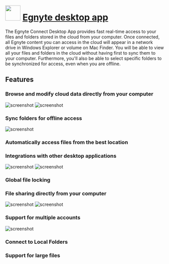 ﻿# <img src="https://cdn.jsdelivr.net/gh/chtof/chocolatey-packages/automatic/egnyte-desktop-app/egnyte-desktop-app.png" width="48" height="48"/> [Egnyte desktop app](https://chocolatey.org/packages/egnyte-desktop-app)

The Egnyte Connect Desktop App provides fast real-time access to your files and folders stored in the cloud from your computer. Once connected, all Egnyte content you can access in the cloud will appear in a network drive in Windows Explorer or volume on Mac Finder. You will be able to view all your files and folders in the cloud without having first to sync them to your computer. Furthermore, you'll also be able to select specific folders to be synchronized for access, even when you are offline.

## Features

### Browse and modify cloud data directly from your computer
![screenshot](https://cdn.jsdelivr.net/gh/chtof/chocolatey-packages/automatic/egnyte-connect/screenshot1.png)
![screenshot](https://cdn.jsdelivr.net/gh/chtof/chocolatey-packages/automatic/egnyte-connect/screenshot2.png)

### Sync folders for offline access
![screenshot](https://cdn.jsdelivr.net/gh/chtof/chocolatey-packages/automatic/egnyte-connect/screenshot3.png)

### Automatically access files from the best location

### Integrations with other desktop applications
![screenshot](https://cdn.jsdelivr.net/gh/chtof/chocolatey-packages/automatic/egnyte-connect/screenshot4.png)
![screenshot](https://cdn.jsdelivr.net/gh/chtof/chocolatey-packages/automatic/egnyte-connect/screenshot5.png)

### Global file locking

### File sharing directly from your computer
![screenshot](https://cdn.jsdelivr.net/gh/chtof/chocolatey-packages/automatic/egnyte-connect/screenshot6.png)
![screenshot](https://cdn.jsdelivr.net/gh/chtof/chocolatey-packages/automatic/egnyte-connect/screenshot7.png)

### Support for multiple accounts
![screenshot](https://cdn.jsdelivr.net/gh/chtof/chocolatey-packages/automatic/egnyte-connect/screenshot8.png)

### Connect to Local Folders

### Support for large files